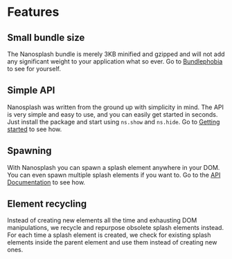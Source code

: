 # Features

## Small bundle size

The Nanosplash bundle is merely 3KB minified and gzipped and will not add any significant weight to your application what so ever. Go to [Bundlephobia](https://bundlephobia.com/package/nanosplash) to see for yourself.

## Simple API

Nanosplash was written from the ground up with simplicity in mind. The API is very simple and easy to use, and you can easily get started in seconds. Just install the package and start using `ns.show` and `ns.hide`. Go to [Getting started](/api/start/install.md) to see how.

## Spawning

With Nanosplash you can spawn a splash element anywhere in your DOM. You can even spawn multiple splash elements if you want to. Go to the [API Documentation](/api/doc/show#show-inside) to see how.

## Element recycling

Instead of creating new elements all the time and exhausting DOM manipulations, we recycle and repurpose obsolete splash elements instead. For each time a splash element is created, we check for existing splash elements inside the parent element and use them instead of creating new ones.

